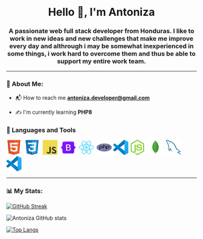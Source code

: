 <div id="header" align="center">
    <img src="https://media.giphy.com/media/QQQoLTqkm7v3y/giphy.gif" alt="">
    <h1 align="center">Hello 👋, I'm Antoniza</h1>
    <h3 align="center">A passionate web full stack developer from Honduras. I like to work in new ideas and new challenges that make me improve
        every day and althrough i may be somewhat inexperienced in some things, i work hard to overcome them and thus be able to support my entire work team.
    </h3>
</div>

---
### 📖 About Me:

- 📬 How to reach me **antoniza.developer@gmail.com**

- ✍ I'm currently learning **PHP8**

<div align="left">
    <h3> 🔨 Languages and Tools </h3>
    <div>
        <img src="https://raw.githubusercontent.com/devicons/devicon/1119b9f84c0290e0f0b38982099a2bd027a48bf1/icons/html5/html5-original.svg" alt="HTML5" title="HTML5" width="40" height="40">&nbsp;
        <img src="https://raw.githubusercontent.com/devicons/devicon/1119b9f84c0290e0f0b38982099a2bd027a48bf1/icons/css3/css3-original.svg" alt="CSS3" title="CSS3" width="40" height="40">&nbsp;
        <img src="https://raw.githubusercontent.com/devicons/devicon/1119b9f84c0290e0f0b38982099a2bd027a48bf1/icons/javascript/javascript-original.svg" alt="JavaScript" title="JavaScript" width="40" height="40">&nbsp;
        <img src="https://raw.githubusercontent.com/devicons/devicon/1119b9f84c0290e0f0b38982099a2bd027a48bf1/icons/bootstrap/bootstrap-original.svg" alt="Bootstrap" title="Bootstrap" width="40" height="40">&nbsp;
        <img src="https://raw.githubusercontent.com/devicons/devicon/1119b9f84c0290e0f0b38982099a2bd027a48bf1/icons/react/react-original.svg" alt="ReactJs" title="ReactJs" width="40" height="40">&nbsp;
        <img src="https://raw.githubusercontent.com/devicons/devicon/1119b9f84c0290e0f0b38982099a2bd027a48bf1/icons/php/php-original.svg" alt="VSCode" title="VSCode" width="40" height="40">
        <img src="https://raw.githubusercontent.com/devicons/devicon/1119b9f84c0290e0f0b38982099a2bd027a48bf1/icons/vscode/vscode-original.svg" alt="VSCode" title="VSCode" width="40" height="40">
        <img src="https://raw.githubusercontent.com/devicons/devicon/1119b9f84c0290e0f0b38982099a2bd027a48bf1/icons/nodejs/nodejs-original.svg" alt="NodeJs" title="NodeJs" width="40" height="40">&nbsp;
        <img src="https://raw.githubusercontent.com/devicons/devicon/1119b9f84c0290e0f0b38982099a2bd027a48bf1/icons/mongodb/mongodb-original.svg" alt="MongoDB" title="MongoDB" width="40" height="40">&nbsp;
        <img src="https://raw.githubusercontent.com/devicons/devicon/1119b9f84c0290e0f0b38982099a2bd027a48bf1/icons/mysql/mysql-original.svg" alt="MySQL" title="MySQL" width="40" height="40">&nbsp;
        <img src="https://raw.githubusercontent.com/devicons/devicon/1119b9f84c0290e0f0b38982099a2bd027a48bf1/icons/vscode/vscode-original.svg" alt="VSCode" title="VSCode" width="40" height="40">
    </div>
</div>

---

### 📊 My Stats:

[![GitHub Streak](https://github-readme-streak-stats.herokuapp.com?user=Antoniza&theme=github-dark)](https://git.io/streak-stats)

![Antoniza GitHub stats](https://github-readme-stats.vercel.app/api?username=Antoniza&show_icons=true&theme=radical)

[![Top Langs](https://github-readme-stats.vercel.app/api/top-langs/?username=Antoniza&theme=tokyonight)](https://github.com/anuraghazra/github-readme-stats)
